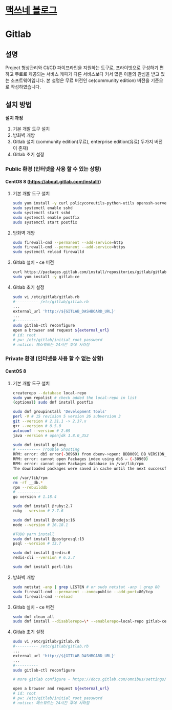 <style type="text/css">
  @import url("/css/style-header.css");
</style>

# [맥쓰네 블로그](/ "https://home-max.github.io")

# Gitlab
## 설명
Project 형상관리와 CI/CD 파이프라인을 지원하는 도구로, 프라이빗으로 구성하기 편하고 무료로 제공되는 서비스 케파가 다른 서비스보다 커서 많은 이들의 관심을 받고 있는 소프트웨어입니다.
본 설명은 무료 버전인 ce(community edition) 버전을 기준으로 작성하였습니다.

## 설치 방법
**설치 과정**
1. 기본 개발 도구 설치
2. 방화벽 개방
3. Gitlab 설치 (community edition(무료), enterprise edition(유료) 두가지 버전이 존재)
4. Gitlab 초기 설정

### Public 환경 (인터넷을 사용 할 수 있는 상황)
#### CentOS 8 (https://about.gitlab.com/install/)
1. 기본 개발 도구 설치
    ```bash
    sudo yum install -y curl policycoreutils-python-utils openssh-server perl postfix
    sudo systemctl enable sshd
    sudo systemctl start sshd
    sudo systemctl enable postfix
    sudo systemctl start postfix
    ```
2. 방화벽 개방
    ```bash
    sudo firewall-cmd --permanent --add-service=http
    sudo firewall-cmd --permanent --add-service=https
    sudo systemctl reload firewalld
    ```
3. Gitlab 설치 - ce 버전
    ```bash
    curl https://packages.gitlab.com/install/repositories/gitlab/gitlab-ce/script.rpm.sh | sudo bash
    sudo yum install -y gitlab-ce
    ```
4. Gitlab 초기 설정
    ```bash
    sudo vi /etc/gitlab/gitlab.rb
    #---------- /etc/gitlab/gitlab.rb
    ...
    external_url 'http://${GITLAB_DASHBOARD_URL}'
    ...
    #----------
    sudo gitlab-ctl reconfigure
    open a browser and request ${external_url}
    # id: root
    # pw: /etc/gitlab/initial_root_password 
    # notice: 패스워드는 24시간 후에 사라짐
    ```

### Private 환경 (인터넷을 사용 할 수 없는 상황)
#### CentOS 8
1. 기본 개발 도구 설치
    ```bash
    createrepo --database local-repo
    sudo yum repolist # check added the local-repo in list
    (optional) sudo dnf install postfix
    
    sudo dnf groupinstall 'Development Tools'
    perl -V # 15 revision 5 version 26 subversion 3
    git --version # 2.31.1 -> 2.37.x
    g++ --version # 8.5.0
    autoconf --version # 2.69
    java -version # openjdk 1.8.0_352

    sudo dnf install golang
    # ---------- Trouble Shooting
    RPM: error: db5 error(-30969) from dbenv->open: BDB0091 DB_VERSION_MISMATCH: Database environment version mismatch
    RPM: error: cannot open Packages index using db5 – (-30969)
    RPM: error: cannot open Packages database in /var/lib/rpm
    The downloaded packages were saved in cache until the next successful transaction.

    cd /var/lib/rpm
    rm -rf __db.*
    rpm --rebuilddb
    # ----------
    go version # 1.18.4

    sudo dnf install @ruby:2.7
    ruby --version # 2.7.6

    sudo dnf install @nodejs:16
    node --version # 16.18.1

    #TODO yarn install
    sudo dnf install @postgresql:13
    psql --version # 13.7

    sudo dnf install @redis:6
    redis-cli --version # 6.2.7

    sudo dnf install perl-libs
    ```

2. 방화벽 개방
    ```bash
    sudo netstat -anp | grep LISTEN # or sudo netstat -anp | grep 80
    sudo firewall-cmd --permanent --zone=public --add-port=80/tcp
    sudo firewall-cmd --reload
    ```
3. Gitlab 설치 - ce 버전
    ```bash
    sudo dnf clean all
    sudo dnf install --disablerepo=\* --enablerepo=local-repo gitlab-ce
    ```
4. Gitlab 초기 설정
    ```bash
    sudo vi /etc/gitlab/gitlab.rb
    #---------- /etc/gitlab/gitlab.rb
    ...
    external_url 'http://${GITLAB_DASHBOARD_URL}'
    ...
    #----------
    sudo gitlab-ctl reconfigure

    # more gitlab configure - https://docs.gitlab.com/omnibus/settings/

    open a browser and request ${external_url}
    # id: root
    # pw: /etc/gitlab/initial_root_password 
    # notice: 패스워드는 24시간 후에 사라짐
    ```
